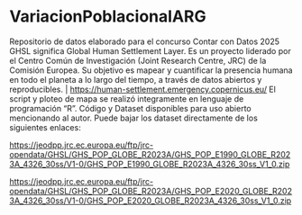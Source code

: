 # VariacionPoblacionalARG
Repositorio de datos elaborado para el concurso Contar con Datos 2025
GHSL significa Global Human Settlement Layer. Es un proyecto liderado por el Centro Común de Investigación (Joint Research Centre, JRC) de la Comisión Europea. Su objetivo es mapear y cuantificar la presencia humana en todo el planeta a lo largo del tiempo, a través de datos abiertos y reproducibles. | https://human-settlement.emergency.copernicus.eu/
El script y ploteo de mapa se realizó integramente en lenguaje de programación “R”. Código y Dataset disponibles para uso abierto mencionando al autor.
Puede bajar los dataset directamente de los siguientes enlaces:

https://jeodpp.jrc.ec.europa.eu/ftp/jrc-opendata/GHSL/GHS_POP_GLOBE_R2023A/GHS_POP_E1990_GLOBE_R2023A_4326_30ss/V1-0/GHS_POP_E1990_GLOBE_R2023A_4326_30ss_V1_0.zip

https://jeodpp.jrc.ec.europa.eu/ftp/jrc-opendata/GHSL/GHS_POP_GLOBE_R2023A/GHS_POP_E2020_GLOBE_R2023A_4326_30ss/V1-0/GHS_POP_E2020_GLOBE_R2023A_4326_30ss_V1_0.zip


